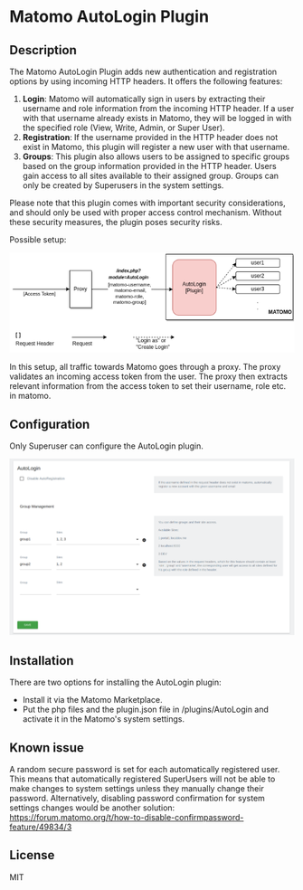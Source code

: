# Matomo AutoLogin Plugin

## Description

The Matomo AutoLogin Plugin adds new authentication and registration options by using incoming HTTP headers. It offers the following features:

1. **Login**: Matomo will automatically sign in users by extracting their username and role information from the incoming HTTP header. If a user with that username already exists in Matomo, they will be logged in with the specified role (View, Write, Admin, or Super User).
2. **Registration**: If the username provided in the HTTP header does not exist in Matomo, this plugin will register a new user with that username.
3. **Groups**: This plugin also allows users to be assigned to specific groups based on the group information provided in the HTTP header. Users gain access to all sites available to their assigned group. Groups can only be created by Superusers in the system settings.

Please note that this plugin comes with important security considerations, and should only be used with proper access control mechanism. Without these security measures, the plugin poses security risks.

Possible setup:

![AutoLogin Setup](screenshots/matomo_autologin.png)

In this setup, all traffic towards Matomo goes through a proxy. The proxy validates an incoming access token from the user. The proxy then extracts relevant information from the access token to set their username, role etc. in matomo. 

## Configuration

Only Superuser can configure the AutoLogin plugin.

![Configuration](screenshots/plugin_settings.png)


## Installation
There are two options for installing the AutoLogin plugin:
* Install it via the Matomo Marketplace.
* Put the php files and the plugin.json file in /plugins/AutoLogin and activate it in the Matomo's system settings.

## Known issue
A random secure password is set for each automatically registered user. This means that automatically registered SuperUsers will not be able to make changes to system settings unless they manually change their password. Alternatively, disabling password confirmation for system settings changes would be another solution: https://forum.matomo.org/t/how-to-disable-confirmpassword-feature/49834/3

## License
MIT 

